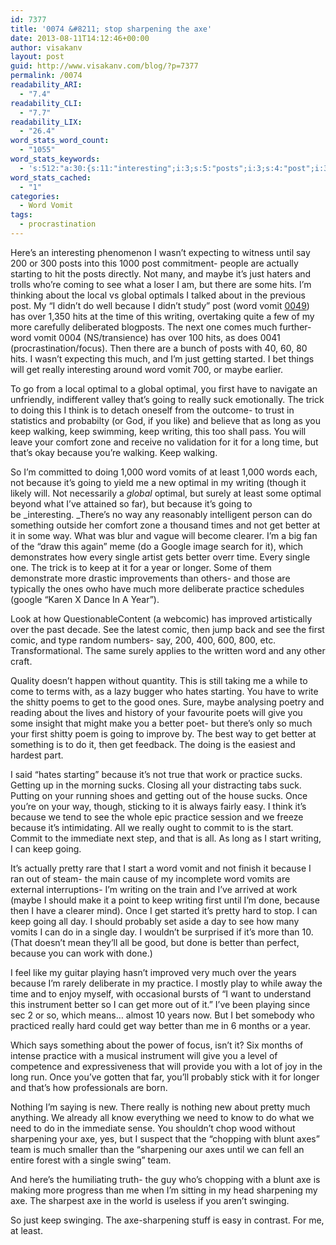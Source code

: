 ```yaml
---
id: 7377
title: '0074 &#8211; stop sharpening the axe'
date: 2013-08-11T14:12:46+00:00
author: visakanv
layout: post
guid: http://www.visakanv.com/blog/?p=7377
permalink: /0074
readability_ARI:
  - "7.4"
readability_CLI:
  - "7.7"
readability_LIX:
  - "26.4"
word_stats_word_count:
  - "1055"
word_stats_keywords:
  - 's:512:"a:30:{s:11:"interesting";i:3;s:5:"posts";i:3;s:4:"post";i:3;s:8:"starting";i:3;s:5:"maybe";i:4;s:4:"just";i:3;s:4:"hits";i:4;s:6:"global";i:3;s:7:"because";i:11;s:4:"word";i:7;s:5:"vomit";i:4;s:4:"time";i:4;s:7:"writing";i:6;s:6:"really";i:5;s:7:"optimal";i:5;s:5:"going";i:6;s:4:"long";i:4;s:4:"keep";i:9;s:7:"walking";i:3;s:6:"vomits";i:3;s:5:"least";i:3;s:6:"better";i:7;s:6:"single";i:4;s:4:"year";i:3;s:8:"practice";i:5;s:4:"work";i:3;s:5:"sucks";i:3;s:5:"start";i:3;s:6:"pretty";i:3;s:10:"sharpening";i:4;}";'
word_stats_cached:
  - "1"
categories:
  - Word Vomit
tags:
  - procrastination
---
```

Here&#8217;s an interesting phenomenon I wasn&#8217;t expecting to witness until say 200 or 300 posts into this 1000 post commitment- people are actually starting to hit the posts directly. Not many, and maybe it&#8217;s just haters and trolls who&#8217;re coming to see what a loser I am, but there are some hits. I&#8217;m thinking about the local vs global optimals I talked about in the previous post. My &#8220;I didn&#8217;t do well because I didn&#8217;t study&#8221; post (word vomit [0049](http://www.visakanv.com/blog/2013/05/0049-i-didnt-do-well-because-i-didnt-study/)) has over 1,350 hits at the time of this writing, overtaking quite a few of my more carefully deliberated blogposts. The next one comes much further- word vomit 0004 (NS/transience) has over 100 hits, as does 0041 (procrastination/focus). Then there are a bunch of posts with 40, 60, 80 hits. I wasn&#8217;t expecting this much, and I&#8217;m just getting started. I bet things will get really interesting around word vomit 700, or maybe earlier.

To go from a local optimal to a global optimal, you first have to navigate an unfriendly, indifferent valley that&#8217;s going to really suck emotionally. The trick to doing this I think is to detach oneself from the outcome- to trust in statistics and probabilty (or God, if you like) and believe that as long as you keep walking, keep swimming, keep writing, this too shall pass. You will leave your comfort zone and receive no validation for it for a long time, but that&#8217;s okay because you&#8217;re walking. Keep walking.

So I&#8217;m committed to doing 1,000 word vomits of at least 1,000 words each, not because it&#8217;s going to yield me a new optimal in my writing (though it likely will. Not necessarily a _global_ optimal, but surely at least some optimal beyond what I&#8217;ve attained so far), but because it&#8217;s going to be _interesting. _There&#8217;s no way any reasonably intelligent person can do something outside her comfort zone a thousand times and not get better at it in some way. What was blur and vague will become clearer. I&#8217;m a big fan of the &#8220;draw this again&#8221; meme (do a Google image search for it), which demonstrates how every single artist gets better overr time. Every single one. The trick is to keep at it for a year or longer. Some of them demonstrate more drastic improvements than others- and those are typically the ones owho have much more deliberate practice schedules (google &#8220;Karen X Dance In A Year&#8221;).

Look at how QuestionableContent (a webcomic) has improved artistically over the past decade. See the latest comic, then jump back and see the first comic, and type random numbers- say, 200, 400, 600, 800, etc. Transformational. The same surely applies to the written word and any other craft.

Quality doesn&#8217;t happen without quantity. This is still taking me a while to come to terms with, as a lazy bugger who hates starting. You have to write the shitty poems to get to the good ones. Sure, maybe analysing poetry and reading about the lives and history of your favourite poets will give you some insight that might make you a better poet- but there&#8217;s only so much your first shitty poem is going to improve by. The best way to get better at something is to do it, then get feedback. The doing is the easiest and hardest part.

I said &#8220;hates starting&#8221; because it&#8217;s not true that work or practice sucks. Getting up in the morning sucks. Closing all your distracting tabs suck. Putting on your running shoes and getting out of the house sucks. Once you&#8217;re on your way, though, sticking to it is always fairly easy. I think it&#8217;s because we tend to see the whole epic practice session and we freeze because it&#8217;s intimidating. All we really ought to commit to is the start. Commit to the immediate next step, and that is all. As long as I start writing, I can keep going.

It&#8217;s actually pretty rare that I start a word vomit and not finish it because I ran out of steam- the main cause of my incomplete word vomits are external interruptions- I&#8217;m writing on the train and I&#8217;ve arrived at work (maybe I should make it a point to keep writing first until I&#8217;m done, because then I have a clearer mind). Once I get started it&#8217;s pretty hard to stop. I can keep going all day. I should probably set aside a day to see how many vomits I can do in a single day. I wouldn&#8217;t be surprised if it&#8217;s more than 10. (That doesn&#8217;t mean they&#8217;ll all be good, but done is better than perfect, because you can work with done.)

I feel like my guitar playing hasn&#8217;t improved very much over the years because I&#8217;m rarely deliberate in my practice. I mostly play to while away the time and to enjoy myself, with occasional bursts of &#8220;I want to understand this instrument better so I can get more out of it.&#8221; I&#8217;ve been playing since sec 2 or so, which means&#8230; almost 10 years now. But I bet somebody who practiced really hard could get way better than me in 6 months or a year.

Which says something about the power of focus, isn&#8217;t it? Six months of intense practice with a musical instrument will give you a level of competence and expressiveness that will provide you with a lot of joy in the long run. Once you&#8217;ve gotten that far, you&#8217;ll probably stick with it for longer and that&#8217;s how professionals are born.

Nothing I&#8217;m saying is new. There really is nothing new about pretty much anything. We already all know everything we need to know to do what we need to do in the immediate sense. You shouldn&#8217;t chop wood without sharpening your axe, yes, but I suspect that the &#8220;chopping with blunt axes&#8221; team is much smaller than the &#8220;sharpening our axes until we can fell an entire forest with a single swing&#8221; team.

And here&#8217;s the humiliating truth- the guy who&#8217;s chopping with a blunt axe is making more progress than me when I&#8217;m sitting in my head sharpening my axe. The sharpest axe in the world is useless if you aren&#8217;t swinging.

So just keep swinging. The axe-sharpening stuff is easy in contrast. For me, at least.